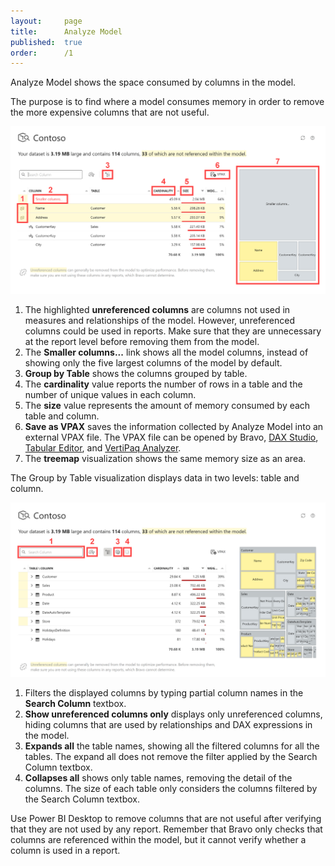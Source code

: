 ```yaml
---
layout:     page
title:      Analyze Model
published:  true
order:      /1
---
```

Analyze Model shows the space consumed by columns in the model.

The purpose is to find where a model consumes memory in order to remove the more expensive columns that are not useful.

<img src="../images/analyze-model-01.png" width="700">

1. The highlighted **unreferenced columns** are columns not used in measures and relationships of the model. However, unreferenced columns could be used in reports. Make sure that they are unnecessary at the report level before removing them from the model.
2. The **Smaller columns...** link shows all the model columns, instead of showing only the five largest columns of the model by default.
3. **Group by Table** shows the columns grouped by table.
4. The **cardinality** value reports the number of rows in a table and the number of unique values in each column.
5. The **size** value represents the amount of memory consumed by each table and column.
6. **Save as VPAX** saves the information collected by Analyze Model into an external VPAX file. The VPAX file can be opened by Bravo, [DAX Studio](https://daxstudio.org/), [Tabular Editor](https://tabulareditor.com/), and [VertiPaq Analyzer](https://www.sqlbi.com/tools/vertipaq-analyzer/).
7. The **treemap** visualization shows the same memory size as an area.


The Group by Table visualization displays data in two levels: table and column.

<img src="../images/analyze-model-02.png" width="700">

1. Filters the displayed columns by typing partial column names in the **Search Column** textbox.
2. **Show unreferenced columns only** displays only unreferenced columns, hiding columns that are used by relationships and DAX expressions in the model.
3. **Expands all** the table names, showing all the filtered columns for all the tables. The expand all does not remove the filter applied by the Search Column textbox.
4. **Collapses all** shows only table names, removing the detail of the columns. The size of each table only considers the columns filtered by the Search Column textbox.

Use Power BI Desktop to remove columns that are not useful after verifying that they are not used by any report. Remember that Bravo only checks that columns are referenced within the model, but it cannot verify whether a column is used in a report.